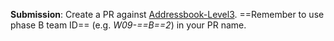**Submission**: Create a PR against [Addressbook-Level3](https://github.com/nus-cs2103-AY1718S1/addressbook-level3).  ==Remember to use phase B team ID== (e.g. _W09-==B==2_) in your PR name. 

<include src="../../admin/appendixE-gitHub.md#tutorial-pr-instructions" name="%%Admin &raquo; Appendix E: Using GitHub Project Hosting &rarr; Submitting Pull Requests as evidence of an LO%%" dynamic />

